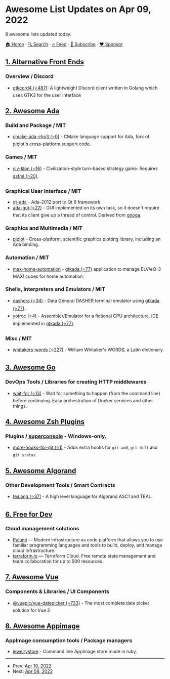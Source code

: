 # Awesome List Updates on Apr 09, 2022

8 awesome lists updated today.

[🏠 Home](/README.md) · [🔍 Search](https://www.trackawesomelist.com/search/) · [🔥 Feed](https://www.trackawesomelist.com/rss.xml) · [📮 Subscribe](https://trackawesomelist.us17.list-manage.com/subscribe?u=d2f0117aa829c83a63ec63c2f&id=36a103854c) · [❤️  Sponsor](https://github.com/sponsors/theowenyoung)



## [1. Alternative Front Ends](/content/mendel5/alternative-front-ends/README.md)

### Overview / Discord

*   [gtkcord4 (⭐487)](https://github.com/diamondburned/gtkcord4): A lightweight Discord client written in Golang which uses GTK3 for the user interface

## [2. Awesome Ada](/content/ohenley/awesome-ada/README.md)

### Build and Package / MIT

*   [cmake-ada-cho3 (⭐0)](https://github.com/cho3/cmake-ada) - CMake language support for Ada, fork of [plplot](https://sourceforge.net/projects/plplot/)'s cross-platform support code.

### Games / MIT

*   [civ-klon (⭐16)](https://github.com/HonkiTonk/Civ-Klon) - Civilization-style turn-based strategy game. Requires [asfml (⭐20)](https://github.com/mgrojo/ASFML).

### Graphical User Interface / MIT

*   [qt-ada](https://r3fowwcolhrzycn2yzlzzw.on.drv.tw/AdaStudio/qt6ada/qt6ada.html) - Ada-2012 port to Qt 6 framework.
*   [ada-gui (⭐27)](https://github.com/jrcarter/Ada_GUI) - GUI implemented on its own task, so it doesn't require that its client give up a thread of control. Derived from [gnoga](https://sourceforge.net/projects/gnoga/).

### Graphics and Multimedia / MIT

*   [plplot](https://sourceforge.net/projects/plplot/) - Cross-platform, scientific graphics plotting library, including an Ada binding.

### Automation / MIT

*   [max-home-automation](https://sourceforge.net/projects/max-home-automation/) - [gtkada (⭐77)](https://github.com/AdaCore/gtkada) application to manage ELV/eQ-3 MAX! cubes for home automation.

### Shells, Interpreters and Emulators / MIT

*   [dashera (⭐34)](https://github.com/SMerrony/dashera) - Data General DASHER terminal emulator using [gtkada (⭐77)](https://github.com/AdaCore/gtkada).
*   [yotroc (⭐4)](https://github.com/docandrew/YOTROC) - Assembler/Emulator for a fictional CPU architecture. IDE implemented in [gtkada (⭐77)](https://github.com/AdaCore/gtkada).

### Misc / MIT

*   [whitakers-words (⭐227)](https://github.com/mk270/whitakers-words) - William Whitaker's WORDS, a Latin dictionary.

## [3. Awesome Go](/content/avelino/awesome-go/README.md)

### DevOps Tools / Libraries for creating HTTP middlewares

*   [wait-for (⭐13)](https://github.com/dnnrly/wait-for) - Wait for something to happen (from the command line) before continuing. Easy orchestration of Docker services and other things.

## [4. Awesome Zsh Plugins](/content/unixorn/awesome-zsh-plugins/README.md)

### Plugins / [superconsole](https://github.com/alexchmykhalo/superconsole) - Windows-only.

*   [more-hooks-for-git (⭐1)](https://github.com/capsulescodes/more-hooks-for-git) - Adds extra hooks for `git add`, `git diff` and `git status`.

## [5. Awesome Algorand](/content/aorumbayev/awesome-algorand/README.md)

### Other Development Tools / Smart Contracts

*   [tealang (⭐37)](https://github.com/pzbitskiy/tealang) - A high level language for Algorand ASC1 and TEAL.

## [6. Free for Dev](/content/ripienaar/free-for-dev/README.md)

### Cloud management solutions

*   [Pulumi](https://www.pulumi.com/) — Modern infrastructure as code platform that allows you to use familiar programming languages and tools to build, deploy, and manage cloud infrastructure.
*   [terraform.io](https://www.terraform.io/) — Terraform Cloud. Free remote state management and team collaboration for up to 500 resources.

## [7. Awesome Vue](/content/vuejs/awesome-vue/README.md)

### Components & Libraries / UI Components

*   [@vuepic/vue-datepicker (⭐733)](https://github.com/Vuepic/vue-datepicker) - The most complete date picker solution for Vue 3

## [8. Awesome Appimage](/content/AppImageCommunity/awesome-appimage/README.md)

### AppImage consumption tools / Package managers

*   [jewelrystore](https://rubygems.org/gems/jewelrystore) - Command line AppImage store made in ruby.

---

- Prev: [Apr 10, 2022](/content/2022/04/10/README.md)
- Next: [Apr 08, 2022](/content/2022/04/08/README.md)